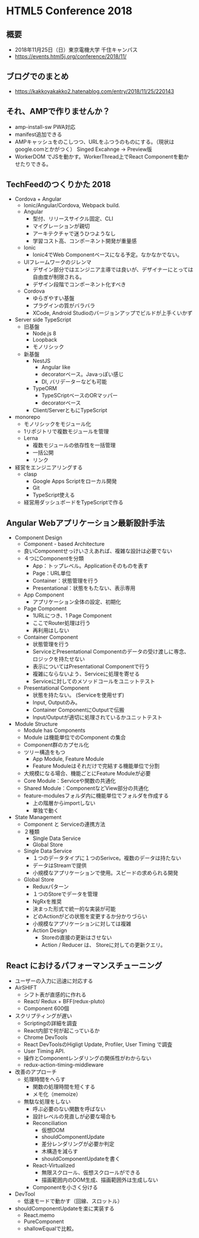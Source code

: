 # HTML5 Conference 2018

## 概要

* 2018年11月25日（日）東京電機大学 千住キャンパス
* https://events.html5j.org/conference/2018/11/

## ブログでのまとめ

* https://kakkoyakakko2.hatenablog.com/entry/2018/11/25/220143

## それ、AMPで作りませんか？

* amp-install-sw PWA対応
* manifest追加できる
* AMPキャッシュをのこしつつ、URLをふつうのものにする。（現状はgoogle.comとかがつく）
Singed Excahnge -> Preview版
* WorkerDOM でJSを動かす。WorkerThread上でReact Componentを動かせたりできる。

## TechFeedのつくりかた 2018

* Cordova + Angular
  * Ionic/Angular/Cordova, Webpack build.
  * Angular
    * 型付、リリースサイクル固定、CLI
    * マイグレーションが親切
    * アーキテクチャで迷うひつようなし
    * 学習コスト高、コンポーネント開発が重量感
  * Ionic
    * Ionic4でWeb Componentベースになる予定。なかなかでない。
  * UIフレームワークのジレンマ
    * デザイン部分ではエンジニア主導では良いが、デザイナーにとっては自由度が制限される。
    * デザイン段階でコンポーネント化すべき
  * Cordova
    * ゆらぎやすい基盤
    * プラグインの質がバラバラ
    * XCode, Android Studioのバージョンアップでビルドが上手くいかず
* Server side TypeScript
  * 旧基盤
    * Node.js 8
    * Loopback
    * モノリシック
  * 新基盤
    * NestJS
      * Angular like
      * decoratorベース。Javaっぽい感じ
      * DI, バリデーターなども可能
    * TypeORM
      * TypeSCriptベースのORマッパー
      * decoratorベース
    * Client/ServerともにTypeScript
* monorepo
  * モノリシックをモジュール化
  * 1リポジトリで複数モジュールを管理
  * Lerna
    * 複数モジュールの依存性を一括管理
    * 一括公開
    * リンク
* 経営をエンジニアリングする
  * clasp
    * Google Apps Scriptをローカル開発
    * Git
    * TypeScript使える
  * 経営用ダッシュボードをTypeScriptで作る

## Angular Webアプリケーション最新設計手法

* Component Design
  * Component - based Architecture
  * 良いComponentせっけいさえあれば、複雑な設計は必要でない
  * ４つにComponentを分類
    * App：トップレベル。Applicationそのものを表す
    * Page：URL単位
    * Container：状態管理を行う
    * Presentational：状態をもたない、表示専用
  * App Component
    * アプリケーション全体の設定、初期化
  * Page Component
    * 1URLにつき、1 Page Component
    * ここでRouter処理は行う
    * 再利用はしない
  * Container Component
    * 状態管理を行う
    * ServiceとPresentational Componentのデータの受け渡しに専念、ロジックを持たせない
    * 表示についてはPresentational Componentで行う
    * 複雑にならないよう、Serviceに処理を寄せる
    * Serviceに対してのメソッドコールをユニットテスト
  * Presentational Component
    * 状態を持たない。 (Serviceを使用せず)
    * Input, Outputのみ。
    * Container ComponentにOutputで伝搬
    * Input/Outputが適切に処理されているかユニットテスト
* Module Structure
  * Module has Components
  * Module は機能単位でのComponent の集合
  * Component群のカプセル化
  * ツリー構造をもつ
    * App Module, Feature Module
    * Feature Moduleはそれだけで完結する機能単位で分割
  * 大規模になる場合、機能ごとにFeature Moduleが必要
  * Core Module：Serviceや関数の共通化
  * Shared Module：ComponentなどView部分の共通化
  * feature-modulesフォルダ内に機能単位でフォルダを作成する
    * 上の階層からimportしない
    * 単独で動く
* State Management
  * Component と Serviceの連携方法
  * ２種類
    * Single Data Service
    * Global Store
  * Single Data Service
    * １つのデータタイプに１つのSerivce。複数のデータは持たない
    * データはStreamで提供
    * 小規模なアプリケーションで使用。スピードの求められる開発
  * Global Store
    * Reduxパターン
    * １つのStoreでデータを管理
    * NgRxを推奨
    * 決まった形式で統一的な実装が可能
    * どのActionがどの状態を変更するか分かりづらい
    * 小規模なアプリケーションに対しては複雑
    * Action Design
      * Storeの直接の更新はさせない
      * Action / Reducer は、 Storeに対しての更新クエリ。

## React におけるパフォーマンスチューニング

* ユーザーの入力に迅速に対応する
* AirSHIFT
  * シフト表が直感的に作れる
  * React/ Redux + BFF(redux-pluto)
  * Component 600個
* スクリプティングが遅い
  * Scriptingの詳細を調査
  * React内部で何が起こっているか
  * Chrome DevTools
  * React DevToolsのHigligt Update, Profiler, User Timing で調査
  * User Timing API. 
  * 操作とComponentレンダリングの関係性がわからない
  * redux-action-timing-middleware
* 改善のアプローチ
  * 処理時間をへらす
    * 関数の処理時間を短くする
    * メモ化（memoize）
  * 無駄な処理をしない
    * 呼ぶ必要のない関数を呼ばない
    * 設計レベルの見直しが必要な場合も
    * Reconciliation
      * 仮想DOM
      * shouldComponentUpdate
      * 差分レンダリングが必要か判定
      * 木構造を減らす
      * shouldComponentUpdateを書く
    * React-Virtualized
      * 無限スクロール、仮想スクロールができる
      * 描画範囲内のDOM生成、描画範囲外は生成しない
    * Componentを小さく分ける
* DevTool
  * 低速モードで動かす（回線、スロットル）
* shouldComponentUpdateを楽に実装する
  * React.memo
  * PureComponent
  * shallowEqualで比較。
